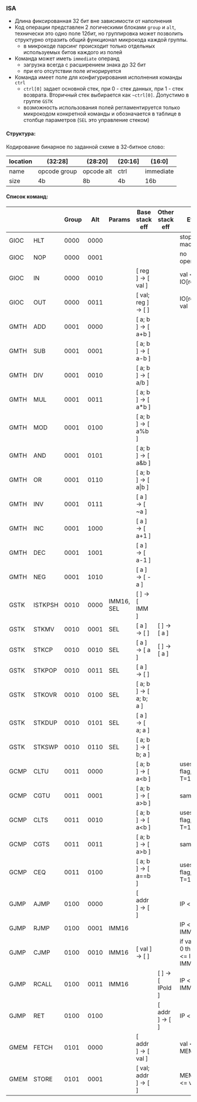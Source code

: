 ### ISA

- Длина фиксированная 32 бит вне зависимости от наполнения
- Код операции представлен 2 логическими блоками `group` и `alt`,
  технически это одно поле 12бит, но группировка может позволить
  структурно отразить общий функционал микрокода каждой группы.
    - в микрокоде парсинг происходит только отдельных используемых битов каждого из полей
- Команда может иметь `immediate` операнд
    - загрузка всегда с расширением знака до 32 бит
    - при его отсутствии поле игнорируется
- Команда имеет поле для конфигурирования исполнения команды `ctrl`
    - `ctrl[0]` задает основной стек, при 0 - стек данных, при 1 - стек возврата.
      Вторичный стек выбирается как `~ctrl[0]`. Допустимо в группе `GSTK`
    - возможность использования полей регламентируется только микрокодом конкретной команды
      и обозначается в таблице в столбце параметров (`SEL` это управление стеком)

#### Структура:

Кодирование бинарное по заданной схеме в 32-битное слово:

| location | (32:28]      | (28:20]    | (20:16] | (16:0]    |
|:---------|--------------|------------|---------|-----------|
| name     | opcode group | opcode alt | ctrl    | immediate |
| size     | 4b           | 8b         | 4b      | 16b       |

#### Список команд:

|      |         | Group | Alt  | Params     | Base stack eff          | Other stack eff   | Effect                             |
|------|---------|-------|------|------------|-------------------------|-------------------|------------------------------------|
| GIOC | HLT     | 0000  | 0000 |            |                         |                   | stop machine                       |
| GIOC | NOP     | 0000  | 0001 |            |                         |                   | no operation                       |
| GIOC | IN      | 0000  | 0010 |            | [ reg ] -> [ val ]      |                   | val <= IO[reg]                     |
| GIOC | OUT     | 0000  | 0011 |            | [ val; reg ] -> [  ]    |                   | IO[reg] <= val                     |
| GMTH | ADD     | 0001  | 0000 |            | [ a; b ] -> [ a+b ]     |                   |                                    |
| GMTH | SUB     | 0001  | 0001 |            | [ a; b ] -> [ a-b ]     |                   |                                    |
| GMTH | DIV     | 0001  | 0010 |            | [ a; b ] -> [ a/b ]     |                   |                                    |
| GMTH | MUL     | 0001  | 0011 |            | [ a; b ] -> [ a*b ]     |                   |                                    |
| GMTH | MOD     | 0001  | 0100 |            | [ a; b ] -> [ a%b ]     |                   |                                    |
| GMTH | AND     | 0001  | 0101 |            | [ a; b ] -> [ a&b ]     |                   |                                    |
| GMTH | OR      | 0001  | 0110 |            | [ a; b ] -> [ a\|b ]    |                   |                                    |
| GMTH | INV     | 0001  | 0111 |            | [ a ] -> [ ~a ]         |                   |                                    |
| GMTH | INC     | 0001  | 1000 |            | [ a ] -> [ a+1 ]        |                   |                                    |
| GMTH | DEC     | 0001  | 1001 |            | [ a ] -> [ a-1 ]        |                   |                                    |
| GMTH | NEG     | 0001  | 1010 |            | [ a ] -> [ -a ]         |                   |                                    |
| GSTK | ISTKPSH | 0010  | 0000 | IMM16, SEL | [  ] -> [ IMM ]         |                   |                                    |
| GSTK | STKMV   | 0010  | 0001 | SEL        | [ a ] -> [  ]           | [  ] -> [ a ]     |                                    |
| GSTK | STKCP   | 0010  | 0010 | SEL        | [ a ] -> [ a ]          | [  ] -> [ a ]     |                                    |
| GSTK | STKPOP  | 0010  | 0011 | SEL        | [ a ] -> [  ]           |                   |                                    |
| GSTK | STKOVR  | 0010  | 0100 | SEL        | [ a; b ] -> [ a; b; a ] |                   |                                    |
| GSTK | STKDUP  | 0010  | 0101 | SEL        | [ a ] -> [ a; a ]       |                   |                                    |
| GSTK | STKSWP  | 0010  | 0110 | SEL        | [ a; b ] -> [ b; a ]    |                   |                                    |
| GCMP | CLTU    | 0011  | 0000 |            | [ a; b ] -> [ a<b ]     |                   | uses C flag, F=0, T=1              |
| GCMP | CGTU    | 0011  | 0001 |            | [ a; b ] -> [ a>b ]     |                   | same                               |
| GCMP | CLTS    | 0011  | 0010 |            | [ a; b ] -> [ a<b ]     |                   | uses V^C flag, F=0, T=1            |
| GCMP | CGTS    | 0011  | 0011 |            | [ a; b ] -> [ a>b ]     |                   | same                               |
| GCMP | CEQ     | 0011  | 0100 |            | [ a; b ] -> [ a==b ]    |                   | uses Z flag, F=0, T=1              |
| GJMP | AJMP    | 0100  | 0000 |            | [ addr ] -> [  ]        |                   | IP <= addr                         |
| GJMP | RJMP    | 0100  | 0001 | IMM16      |                         |                   | IP <= IP + IMM                     |
| GJMP | CJMP    | 0100  | 0010 | IMM16      | [ val ] -> [  ]         |                   | if val[0] == 0 then IP <= IP + IMM |
| GJMP | RCALL   | 0100  | 0011 | IMM16      |                         | [  ] -> [ IPold ] | IP <= IP + IMM                     |
| GJMP | RET     | 0100  | 0100 |            |                         | [ addr ] -> [  ]  | IP <= addr                         |
| GMEM | FETCH   | 0101  | 0000 |            | [ addr ] -> [ val ]     |                   | val <= MEM[addr]                   |
| GMEM | STORE   | 0101  | 0001 |            | [ val; addr ] -> [  ]   |                   | MEM[addr] <= val                   |